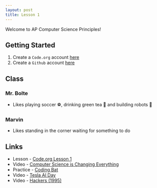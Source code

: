 ```yaml
---
layout: post
title: Lesson 1
---
```


Welcome to AP Computer Science Principles!

## Getting Started

1. Create a `Code.org` account [here](https://studio.code.org/join/FDCMXL)
2. Create a `Github` account [here](https://github.com/signup)

## Class

### Mr. Bolte

- Likes playing soccer ⚽, drinking green tea 🥤 and building robots 🤖

### Marvin

- Likes standing in the corner waiting for something to do

## Links

- Lesson - [Code.org Lesson 1](https://studio.code.org/s/csp1-2022/lessons/1)
- Video - [Computer Science is Changing Everything](https://www.youtube.com/watch?v=QvyTEx1wyOY)
- Practice - [Coding Bat](https://codingbat.com/)
- Video - [Tesla AI Day](https://youtu.be/j0z4FweCy4M?t=7570)
- Video - [Hackers (1995)](https://www.youtube.com/watch?v=wlMvYx11V-Y)
